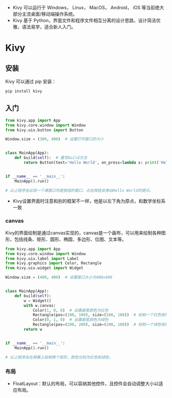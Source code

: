 - Kivy 可以运行于 Windows， Linux， MacOS， Android， iOS 等当前绝大部分主流桌面/移动端操作系统。
- Kivy 基于 Python，界面文件和程序文件相互分离的设计思路，设计简洁优雅，语法易学，适合新人入门。

# Kivy

## 安装

Kivy 可以通过 pip 安装：

```
pip install kivy
```

## 入门

```python
from kivy.app import App
from kivy.core.window import Window
from kivy.uix.button import Button

Window.size = (300, 400)  # 设置打开窗口的大小


class MainApp(App):
    def build(self):  # 重写build方法
        return Button(text='Hello World', on_press=lambda x: print('Hello World'))


if __name__ == '__main__':
    MainApp().run()

# 以上程序会出现一个满窗口均是按钮的窗口，点击按钮会弹出Hello World的提示。
```
- Kivy设置界面时注意和别的框架不一样，他是以左下角为原点，和数学坐标系一致

### canvas

Kivy的界面绘制是通过canvas实现的，canvas是一个画布，可以用来绘制各种图形，包括线条、矩形、圆形、椭圆、多边形、位图、文本等。

```python
from kivy.app import App
from kivy.core.window import Window
from kivy.uix.label import Label
from kivy.graphics import Color, Rectangle
from kivy.uix.widget import Widget

Window.size = (400, 400)  # 设置窗口大小为400x400


class MainApp(App):
    def build(self):
        w = Widget()
        with w.canvas:
            Color(1, 0, 0)  # 设置画笔颜色为红色
            Rectangle(pos=(100, 100), size=(100, 100))  # 绘制一个红色矩形
            Color(0, 1, 0)  # 设置画笔颜色为绿色
            Rectangle(pos=(200, 200), size=(100, 100))  # 绘制一个绿色矩形
        return w


if __name__ == '__main__':
    MainApp().run()

# 以上程序会在屏幕上绘制两个矩形，颜色分别为红色和绿色。
```

### 布局

- FloatLayout：默认的布局，可以容纳其他控件，且控件会自动调整大小以适应布局。